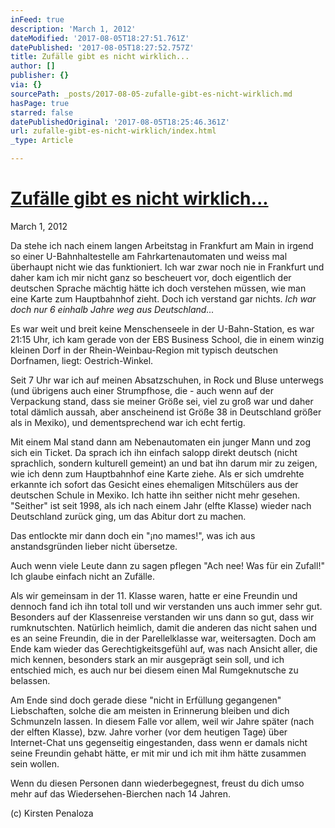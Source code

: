 ```yaml
---
inFeed: true
description: 'March 1, 2012'
dateModified: '2017-08-05T18:27:51.761Z'
datePublished: '2017-08-05T18:27:52.757Z'
title: Zufälle gibt es nicht wirklich...
author: []
publisher: {}
via: {}
sourcePath: _posts/2017-08-05-zufalle-gibt-es-nicht-wirklich.md
hasPage: true
starred: false
datePublishedOriginal: '2017-08-05T18:25:46.361Z'
url: zufalle-gibt-es-nicht-wirklich/index.html
_type: Article

---
```

# **[Zufälle gibt es nicht wirklich...][0]**

March 1, 2012

Da stehe ich nach einem langen Arbeitstag in Frankfurt am Main in irgend so einer U-Bahnhaltestelle am Fahrkartenautomaten und weiss mal überhaupt nicht wie das funktioniert. Ich war zwar noch nie in Frankfurt und daher kam ich mir nicht ganz so bescheuert vor, doch eigentlich der deutschen Sprache mächtig hätte ich doch verstehen müssen, wie man eine Karte zum Hauptbahnhof zieht. Doch ich verstand gar nichts. _Ich war doch nur 6 einhalb Jahre weg aus Deutschland..._

Es war weit und breit keine Menschenseele in der U-Bahn-Station, es war 21:15 Uhr, ich kam gerade von der EBS Business School, die in einem winzig kleinen Dorf in der Rhein-Weinbau-Region mit typisch deutschen Dorfnamen, liegt: Oestrich-Winkel.

Seit 7 Uhr war ich auf meinen Absatzschuhen, in Rock und Bluse unterwegs (und übrigens auch einer Strumpfhose, die - auch wenn auf der Verpackung stand, dass sie meiner Größe sei, viel zu groß war und daher total dämlich aussah, aber anscheinend ist Größe 38 in Deutschland größer als in Mexiko), und dementsprechend war ich echt fertig.

Mit einem Mal stand dann am Nebenautomaten ein junger Mann und zog sich ein Ticket. Da sprach ich ihn einfach salopp direkt deutsch (nicht sprachlich, sondern kulturell gemeint) an und bat ihn darum mir zu zeigen, wie ich denn zum Hauptbahnhof eine Karte ziehe. Als er sich umdrehte erkannte ich sofort das Gesicht eines ehemaligen Mitschülers aus der deutschen Schule in Mexiko. Ich hatte ihn seither nicht mehr gesehen. "Seither" ist seit 1998, als ich nach einem Jahr (elfte Klasse) wieder nach Deutschland zurück ging, um das Abitur dort zu machen.

Das entlockte mir dann doch ein "¡no mames!", was ich aus anstandsgründen lieber nicht übersetze.

Auch wenn viele Leute dann zu sagen pflegen "Ach nee! Was für ein Zufall!" Ich glaube einfach nicht an Zufälle.

Als wir gemeinsam in der 11\. Klasse waren, hatte er eine Freundin und dennoch fand ich ihn total toll und wir verstanden uns auch immer sehr gut. Besonders auf der Klassenreise verstanden wir uns dann so gut, dass wir rumknutschten. Natürlich heimlich, damit die anderen das nicht sahen und es an seine Freundin, die in der Parellelklasse war, weitersagten. Doch am Ende kam wieder das Gerechtigkeitsgefühl auf, was nach Ansicht aller, die mich kennen, besonders stark an mir ausgeprägt sein soll, und ich entschied mich, es auch nur bei diesem einen Mal Rumgeknutsche zu belassen.

Am Ende sind doch gerade diese "nicht in Erfüllung gegangenen" Liebschaften, solche die am meisten in Erinnerung bleiben und dich Schmunzeln lassen. In diesem Falle vor allem, weil wir Jahre später (nach der elften Klasse), bzw. Jahre vorher (vor dem heutigen Tage) über Internet-Chat uns gegenseitig eingestanden, dass wenn er damals nicht seine Freundin gehabt hätte, er mit mir und ich mit ihm hätte zusammen sein wollen.

Wenn du diesen Personen dann wiederbegegnest, freust du dich umso mehr auf das Wiedersehen-Bierchen nach 14 Jahren.

(c) Kirsten Penaloza

[0]: https://kirstenpenaloza.squarespace.com/deutsch-blah/2014/4/3/zuflle-gibt-es-nicht-wirklich